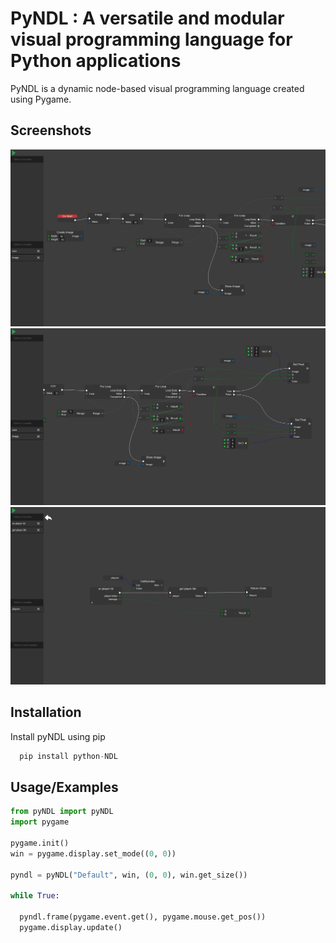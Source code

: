 
# PyNDL : A versatile and modular visual programming language for Python applications

PyNDL is a dynamic node-based visual programming language created using Pygame.



## Screenshots

![App Screenshot](Screenshots/Screenshot1.png)
![App Screenshot](Screenshots/Screenshot2.png)
![App Screenshot](Screenshots/Screenshot3.png)


## Installation

Install pyNDL using pip

```python
  pip install python-NDL
```
    
## Usage/Examples

```python
from pyNDL import pyNDL
import pygame

pygame.init()
win = pygame.display.set_mode((0, 0))

pyndl = pyNDL("Default", win, (0, 0), win.get_size())

while True:

  pyndl.frame(pygame.event.get(), pygame.mouse.get_pos())
  pygame.display.update()
```


